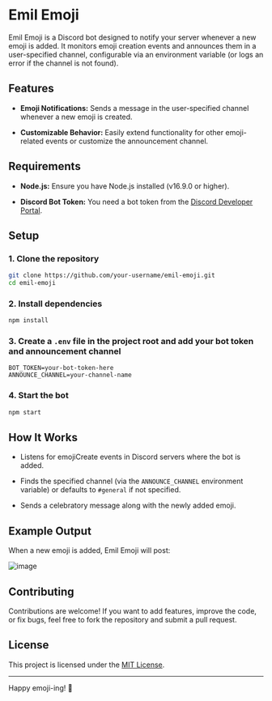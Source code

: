 # Emil Emoji

Emil Emoji is a Discord bot designed to notify your server whenever a new emoji is added. It monitors emoji creation events and announces them in a user-specified channel, configurable via an environment variable (or logs an error if the channel is not found).

## Features

- **Emoji Notifications:** Sends a message in the user-specified channel whenever a new emoji is created.

- **Customizable Behavior:** Easily extend functionality for other emoji-related events or customize the announcement channel.

## Requirements

- **Node.js:** Ensure you have Node.js installed (v16.9.0 or higher).

- **Discord Bot Token:** You need a bot token from the [Discord Developer Portal](https://discord.com/developers/docs/intro).

## Setup

### 1. Clone the repository
  
```bash
git clone https://github.com/your-username/emil-emoji.git
cd emil-emoji
```

### 2. Install dependencies

```bash
npm install
```

### 3. Create a `.env` file in the project root and add your bot token and announcement channel

```env
BOT_TOKEN=your-bot-token-here
ANNOUNCE_CHANNEL=your-channel-name
```

### 4. Start the bot

```bash
npm start
```

## How It Works

- Listens for emojiCreate events in Discord servers where the bot is added.

- Finds the specified channel (via the `ANNOUNCE_CHANNEL` environment variable) or defaults to `#general` if not specified.

- Sends a celebratory message along with the newly added emoji.

## Example Output

When a new emoji is added, Emil Emoji will post:

![image](https://github.com/user-attachments/assets/04fd2b1a-8c20-462b-a632-7ad2855a8afd)

## Contributing

Contributions are welcome! If you want to add features, improve the code, or fix bugs, feel free to fork the repository and submit a pull request.

## License

This project is licensed under the [MIT License](https://opensource.org/license/mit).

---

Happy emoji-ing! 🚀
